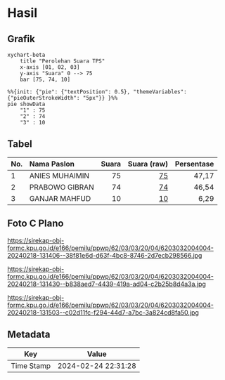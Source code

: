 # Hasil

## Grafik

```mermaid
xychart-beta
    title "Perolehan Suara TPS"
    x-axis [01, 02, 03]
    y-axis "Suara" 0 --> 75
    bar [75, 74, 10]
```

```mermaid
%%{init: {"pie": {"textPosition": 0.5}, "themeVariables": {"pieOuterStrokeWidth": "5px"}} }%%
pie showData
    "1" : 75
    "2" : 74
    "3" : 10
```

## Tabel

| No. | Nama Paslon    | Suara | Suara (raw) | Persentase |
|:--- |:-------------- | -----:| -----------:| ----------:|
| 1   | ANIES MUHAIMIN | 75    | [75][p-1]   | 47,17      |
| 2   | PRABOWO GIBRAN | 74    | [74][p-2]   | 46,54      |
| 3   | GANJAR MAHFUD  | 10    | [10][p-3]   | 6,29       |


[p-1]: https://github.com/gigit-pemilu/pemilu-2024-62-kalimantan-tengah/blob/main/pilpres/hitung-suara/sub/62-kalimantan-tengah/sub/03-kapuas/sub/03-kapuas-timur/sub/2004-anjir-mambulau-timur/sub/004-tps/sub/paslon-1.txt
[p-2]: https://github.com/gigit-pemilu/pemilu-2024-62-kalimantan-tengah/blob/main/pilpres/hitung-suara/sub/62-kalimantan-tengah/sub/03-kapuas/sub/03-kapuas-timur/sub/2004-anjir-mambulau-timur/sub/004-tps/sub/paslon-2.txt
[p-3]: https://github.com/gigit-pemilu/pemilu-2024-62-kalimantan-tengah/blob/main/pilpres/hitung-suara/sub/62-kalimantan-tengah/sub/03-kapuas/sub/03-kapuas-timur/sub/2004-anjir-mambulau-timur/sub/004-tps/sub/paslon-3.txt

## Foto C Plano

https://sirekap-obj-formc.kpu.go.id/e166/pemilu/ppwp/62/03/03/20/04/6203032004004-20240218-131406--38f81e6d-d63f-4bc8-8746-2d7ecb298566.jpg

https://sirekap-obj-formc.kpu.go.id/e166/pemilu/ppwp/62/03/03/20/04/6203032004004-20240218-131430--b838aed7-4439-419a-ad04-c2b25b8d4a3a.jpg

https://sirekap-obj-formc.kpu.go.id/e166/pemilu/ppwp/62/03/03/20/04/6203032004004-20240218-131503--c02d11fc-f294-44d7-a7bc-3a824cd8fa50.jpg


## Metadata

| Key        | Value               |
| ---------- | ------------------- |
| Time Stamp | 2024-02-24 22:31:28 |



